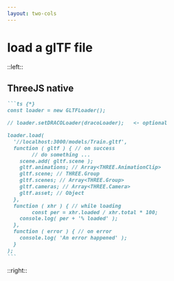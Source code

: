 ```yaml
---
layout: two-cols
---
```


# load a glTF file

::left::

## ThreeJS native

````md magic-move {lines: true}
```ts {*}
const loader = new GLTFLoader();

// loader.setDRACOLoader(dracoLoader);   <- optional

loader.load(
  '//localhost:3000/models/Train.gltf',
  function ( gltf ) { // on success
        // do something ...
    scene.add( gltf.scene );
    gltf.animations; // Array<THREE.AnimationClip>
    gltf.scene; // THREE.Group
    gltf.scenes; // Array<THREE.Group>
    gltf.cameras; // Array<THREE.Camera>
    gltf.asset; // Object
  },
  function ( xhr ) { // while loading
        const per = xhr.loaded / xhr.total * 100;
    console.log( per + '% loaded' );
  },
  function ( error ) { // on error
    console.log( 'An error happened' );
  }
);
```
````

::right::
